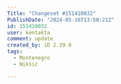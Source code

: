 ```yaml
---
Title: "Changeset #151410032"
PublishDate: "2024-05-16T13:58:21Z"
id: 151410032
user: kentakta
comment: update
created_by: iD 2.29.0
tags:
  - Montenegro
  - Nikšić

---
```

